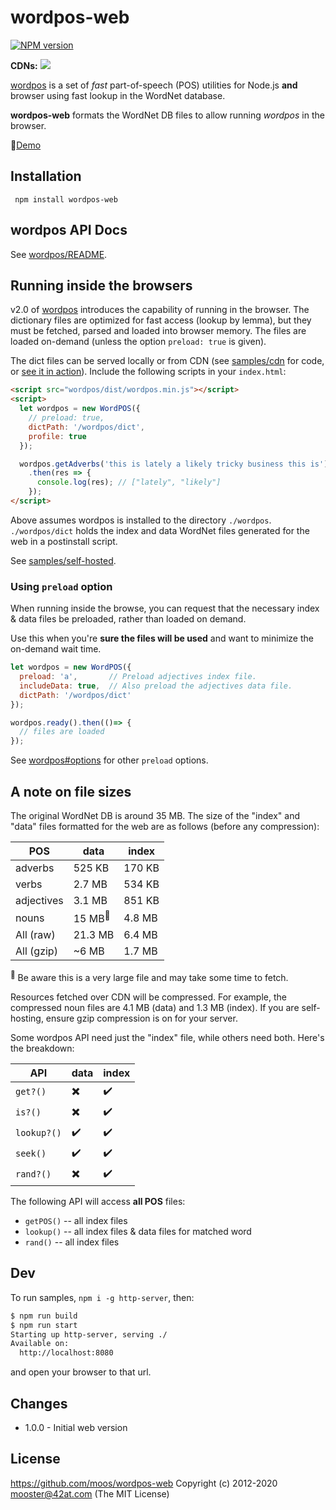 wordpos-web
=======

[![NPM version](https://img.shields.io/npm/v/wordpos-web.svg)](https://www.npmjs.com/package/wordpos-web)

**CDNs:** [![](https://data.jsdelivr.com/v1/package/npm/wordpos-web/badge)](https://www.jsdelivr.com/package/npm/wordpos-web)


[wordpos](moos/wordpos) is a set of *fast* part-of-speech (POS) utilities for Node.js **and** browser using fast lookup in the WordNet database.

**wordpos-web** formats the WordNet DB files to allow running *wordpos* in the browser.

📣[Demo](https://moos.github.io/wordpos-web/)


## Installation

     npm install wordpos-web


## wordpos API Docs
See [wordpos/README](https://github.com/moos/wordpos).

## Running inside the browsers

v2.0 of [wordpos](https://github.com/moos/wordpos) introduces the capability of running in the browser.  The dictionary files are optimized for fast access (lookup by lemma), but they must be fetched, parsed and loaded into browser memory.  The files are loaded on-demand (unless the option `preload: true` is given).

The dict files can be served locally or from CDN (see [samples/cdn](samples/cdn/) for code, or [see it in action](https://moos.github.io/wordpos/cdn)).  Include the following scripts in your `index.html`:
```html
<script src="wordpos/dist/wordpos.min.js"></script>
<script>
  let wordpos = new WordPOS({
    // preload: true,
    dictPath: '/wordpos/dict',
    profile: true
  });

  wordpos.getAdverbs('this is lately a likely tricky business this is')
    .then(res => {
      console.log(res); // ["lately", "likely"]
    });
</script>
```
Above assumes wordpos is installed to the directory `./wordpos`.  `./wordpos/dict` holds the index and data WordNet files generated for the web in a postinstall script.

See [samples/self-hosted](samples/self-hosted/).  

### Using `preload` option
When running inside the browse, you can request that the necessary index & data files be preloaded, rather than loaded on demand.

Use this when you're **sure the files will be used** and want to minimize the on-demand wait time.

```js
let wordpos = new WordPOS({
  preload: 'a',       // Preload adjectives index file.
  includeData: true,  // Also preload the adjectives data file.
  dictPath: '/wordpos/dict'
});

wordpos.ready().then(()=> {
  // files are loaded
});
```
See [wordpos#options](https://github.com/moos/wordpos#options) for other `preload` options.

## A note on file sizes
The original WordNet DB is around 35 MB.  The size of the "index" and "data" files formatted for the web are as follows (before any compression):


| POS | data | index |
| --- | --- | --- |
| adverbs | 525 KB | 170 KB |
| verbs | 2.7 MB | 534 KB |
| adjectives | 3.1 MB | 851 KB |
| nouns | 15 MB<sup>🚩</sup> | 4.8 MB |
| All (raw) | 21.3 MB | 6.4 MB |
| All (gzip) | ~6 MB | 1.7 MB |


<sup>🚩</sup> Be aware this is a very large file and may take some time to fetch.

Resources fetched over CDN will be compressed.  For example, the compressed noun files are 4.1 MB (data) and 1.3 MB (index).  If you are self-hosting, ensure gzip compression is on for your server.

Some wordpos API need just the "index" file, while others need both.  Here's the breakdown:

| API | data | index |
| --- | --- | --- |
| `get?()` | ✖️ | ✔️ |
| `is?()` | ✖️ | ✔️ |
| `lookup?()` | ✔️ | ✔️ |
| `seek()` | ✔️ | ✔️ |
| `rand?()` | ✖️ | ✔️ |

The following API will access **all POS** files:
- `getPOS()` -- all index files
- `lookup()` -- all index files & data files for matched word
- `rand()` -- all index files


## Dev
To run samples, `npm i -g http-server`, then:

```bash
$ npm run build
$ npm run start
Starting up http-server, serving ./
Available on:
  http://localhost:8080
```
and open your browser to that url.


## Changes
- 1.0.0 - Initial web version


License
-------

https://github.com/moos/wordpos-web
Copyright (c) 2012-2020 mooster@42at.com
(The MIT License)
